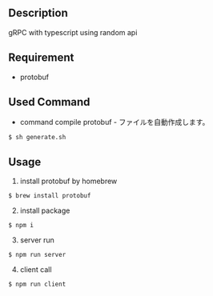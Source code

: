 ## Description
gRPC with typescript using random api


## Requirement
- protobuf

## Used Command
- command compile protobuf - ファイルを自動作成します。
```
$ sh generate.sh
```

## Usage
1. install protobuf by homebrew
```
$ brew install protobuf
```

2. install package
```
$ npm i 
```

3. server run
```
$ npm run server
```

4. client call
```
$ npm run client
```
